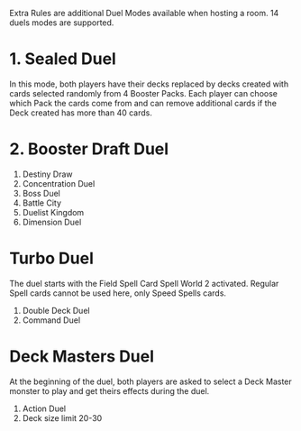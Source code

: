 Extra Rules are additional Duel Modes available when hosting a room. 14 duels modes are supported.


# 1. Sealed Duel
In this mode, both players have their decks replaced by decks created with cards selected randomly from 4 Booster Packs. Each player can choose which Pack the cards come from and can remove additional cards if the Deck created has more than 40 cards. 


# 2. Booster Draft Duel
1. Destiny Draw
1. Concentration Duel
1. Boss Duel
1. Battle City
1. Duelist Kingdom
1. Dimension Duel
# Turbo Duel
The duel starts with the Field Spell Card Spell World 2 activated. Regular Spell cards cannot be used here, only Speed Spells cards.

1. Double Deck Duel
1. Command Duel
# Deck Masters Duel
At the beginning of the duel, both players are asked to select a Deck Master monster to play and get theirs effects during the duel.

1. Action Duel
1. Deck size limit 20-30